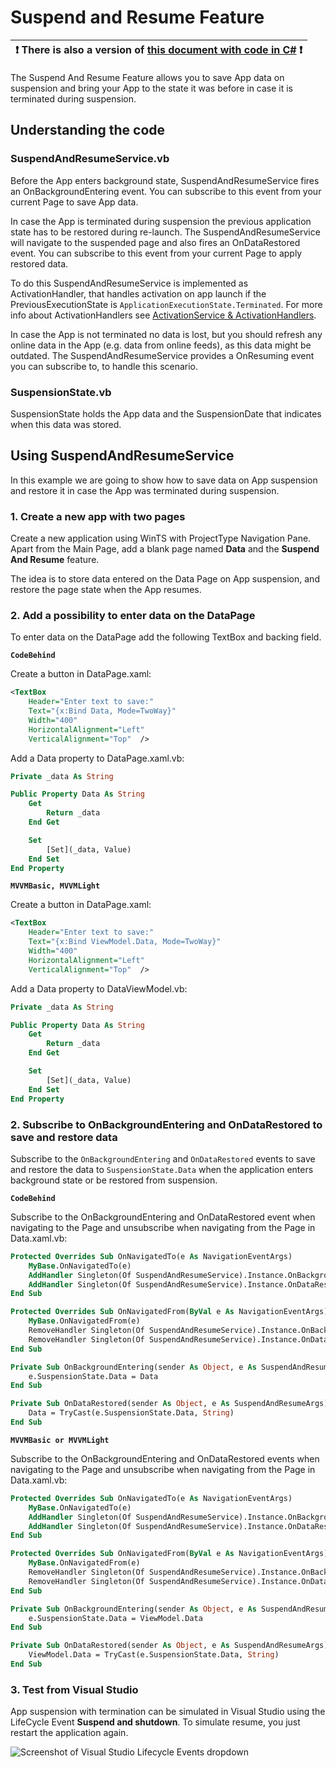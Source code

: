 # Suspend and Resume Feature

:heavy_exclamation_mark: There is also a version of [this document with code in C#](./suspend-and-resume.md) :heavy_exclamation_mark: |
---------------------------------------------------------------------------------------------------------------------------------------------------- |

The Suspend And Resume Feature allows you to save App data on suspension and bring your App to the state it was before in case it is terminated during suspension.

## Understanding the code

### SuspendAndResumeService.vb

Before the App enters background state, SuspendAndResumeService fires an OnBackgroundEntering event. You can subscribe to this event from your current Page to save App data.

In case the App is terminated during suspension the previous application state has to be restored during re-launch. The SuspendAndResumeService will navigate to the suspended page and also fires an OnDataRestored event. You can subscribe to this event from your current Page to apply restored data.

To do this SuspendAndResumeService is implemented as ActivationHandler, that handles activation on app launch if the PreviousExecutionState is `ApplicationExecutionState.Terminated`. For more info about ActivationHandlers see [ActivationService & ActivationHandlers](../activation.md).

In case the App is not terminated no data is lost, but you should refresh any online data in the App (e.g. data from online feeds), as this data might be outdated. The SuspendAndResumeService provides a OnResuming event you can subscribe to, to handle this scenario.

### SuspensionState.vb

SuspensionState holds the App data and the SuspensionDate that indicates when this data was stored.

## Using SuspendAndResumeService

In this example we are going to show how to save data on App suspension and restore it in case the App was terminated during suspension.

### 1. Create a new app with two pages

Create a new application using WinTS with ProjectType Navigation Pane. Apart from the Main Page, add a blank page named **Data** and the **Suspend And Resume** feature.

The idea is to store data entered on the Data Page on App suspension, and restore the page state when the App resumes.

### 2. Add a possibility to enter data on the DataPage

To enter data on the DataPage add the following TextBox and backing field.

**`CodeBehind`**

Create a button in DataPage.xaml:

```xml
<TextBox
    Header="Enter text to save:"
    Text="{x:Bind Data, Mode=TwoWay}"
    Width="400"
    HorizontalAlignment="Left"
    VerticalAlignment="Top"  />
```

Add a Data property to DataPage.xaml.vb:

```vb
Private _data As String

Public Property Data As String
    Get
        Return _data
    End Get

    Set
        [Set](_data, Value)
    End Set
End Property
```

**`MVVMBasic, MVVMLight`**

Create a button in DataPage.xaml:

```xml
<TextBox
    Header="Enter text to save:"
    Text="{x:Bind ViewModel.Data, Mode=TwoWay}"
    Width="400"
    HorizontalAlignment="Left"
    VerticalAlignment="Top"  />
```

Add a Data property to DataViewModel.vb:

```vb
Private _data As String

Public Property Data As String
    Get
        Return _data
    End Get

    Set
        [Set](_data, Value)
    End Set
End Property
```

### 2. Subscribe to OnBackgroundEntering and OnDataRestored to save and restore data

Subscribe to the `OnBackgroundEntering` and  `OnDataRestored` events to save and restore the data to `SuspensionState.Data` when the application enters background state or be restored from suspension.

**`CodeBehind`**

Subscribe to the OnBackgroundEntering and OnDataRestored event when navigating to the Page and unsubscribe when navigating from the Page in Data.xaml.vb:

```vb
Protected Overrides Sub OnNavigatedTo(e As NavigationEventArgs)
    MyBase.OnNavigatedTo(e)
    AddHandler Singleton(Of SuspendAndResumeService).Instance.OnBackgroundEntering, AddressOf OnBackgroundEntering
    AddHandler Singleton(Of SuspendAndResumeService).Instance.OnDataRestored, AddressOf OnDataRestored
End Sub

Protected Overrides Sub OnNavigatedFrom(ByVal e As NavigationEventArgs)
    MyBase.OnNavigatedFrom(e)
    RemoveHandler Singleton(Of SuspendAndResumeService).Instance.OnBackgroundEntering, Addressof OnBackgroundEntering
    RemoveHandler Singleton(Of SuspendAndResumeService).Instance.OnDataRestored, Addressof OnDataRestored
End Sub

Private Sub OnBackgroundEntering(sender As Object, e As SuspendAndResumeArgs)
    e.SuspensionState.Data = Data
End Sub

Private Sub OnDataRestored(sender As Object, e As SuspendAndResumeArgs)
    Data = TryCast(e.SuspensionState.Data, String)
End Sub
```

**`MVVMBasic or MVVMLight`**

Subscribe to the OnBackgroundEntering and OnDataRestored events when navigating to the Page and unsubscribe when navigating from the Page in Data.xaml.vb:

```vb
Protected Overrides Sub OnNavigatedTo(e As NavigationEventArgs)
    MyBase.OnNavigatedTo(e)
    AddHandler Singleton(Of SuspendAndResumeService).Instance.OnBackgroundEntering, AddressOf OnBackgroundEntering
    AddHandler Singleton(Of SuspendAndResumeService).Instance.OnDataRestored, AddressOf OnDataRestored
End Sub

Protected Overrides Sub OnNavigatedFrom(ByVal e As NavigationEventArgs)
    MyBase.OnNavigatedFrom(e)
    RemoveHandler Singleton(Of SuspendAndResumeService).Instance.OnBackgroundEntering, Addressof OnBackgroundEntering
    RemoveHandler Singleton(Of SuspendAndResumeService).Instance.OnDataRestored, Addressof OnDataRestored
End Sub

Private Sub OnBackgroundEntering(sender As Object, e As SuspendAndResumeArgs)
    e.SuspensionState.Data = ViewModel.Data
End Sub

Private Sub OnDataRestored(sender As Object, e As SuspendAndResumeArgs)
    ViewModel.Data = TryCast(e.SuspensionState.Data, String)
End Sub
```

### 3. Test from Visual Studio

App suspension with termination can be simulated in Visual Studio using the LifeCycle Event **Suspend and shutdown**. To simulate resume, you just restart the application again.

![Screenshot of Visual Studio Lifecycle Events dropdown](../resources/suspend-and-resume/SuspendAndShutdown.png)
